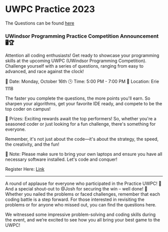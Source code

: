 # UWPC Practice 2023

The Questions can be found [here](/UWPC-Practice/Questions/README.md)

### UWindsor Programming Practice Competition Announcement  🖥️🏆

Attention all coding enthusiasts! Get ready to showcase your programming skills at the upcoming UWPC (UWindsor Programming Competition). Challenge yourself with a series of questions, ranging from easy to advanced, and race against the clock!

📅 Date: Monday, October 16th
🕒 Time: 5:00 PM - 7:00 PM
📍 Location: Erie 1118

The faster you complete the questions, the more points you'll earn. So sharpen your algorithms, get your favorite IDE ready, and compete to be the top coder on campus!

🎁 Prizes: Exciting rewards await the top performers! So, whether you're a seasoned coder or just looking for a fun challenge, there's something for everyone.

Remember, it's not just about the code—it's about the strategy, the speed, the creativity, and the fun!

📍 Note: Please make sure to bring your own laptops and ensure you have all necessary software installed. Let's code and conquer!

Register Here: [Link](https://css.uwindsor.ca/events/137)

---

A round of applause for everyone who participated in the Practice UWPC! 🎉 And a special shout-out to @Josh for securing the win – well done! 👏 Whether you nailed the problems or faced challenges, remember that each coding battle is a step forward. For those interested in revisiting the problems or for anyone who missed out, you can find the questions here.

We witnessed some impressive problem-solving and coding skills during the event, and we’re excited to see how you all bring your best game to the UWPC!